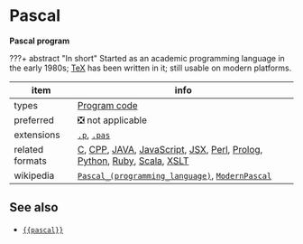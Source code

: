 

# Pascal

**Pascal program**

???+ abstract "In short"
    Started as an academic programming language in the early 1980s; [TeX]({{tex}}) has been written in it; still usable on modern platforms.

item | info
--- | ---
types | [Program code](../dataTypes/programCode.md)
preferred | ❎ not applicable
extensions | [`.p`](../extensions/p.md), [`.pas`](../extensions/pas.md)
related formats | [C](../fileFormats/c.md), [CPP](../fileFormats/cpp.md), [JAVA](../fileFormats/java.md), [JavaScript](../fileFormats/javascript.md), [JSX](../fileFormats/jsx.md), [Perl](../fileFormats/perl.md), [Prolog](../fileFormats/prolog.md), [Python](../fileFormats/python.md), [Ruby](../fileFormats/ruby.md), [Scala](../fileFormats/scala.md), [XSLT](../fileFormats/xslt.md)
wikipedia | [`Pascal_(programming_language)`]({{wikipedia}}/Pascal_(programming_language)), [`ModernPascal`]({{wikipedia}}/ModernPascal)



## See also
*   [`{{pascal}}`]({{pascal}})



